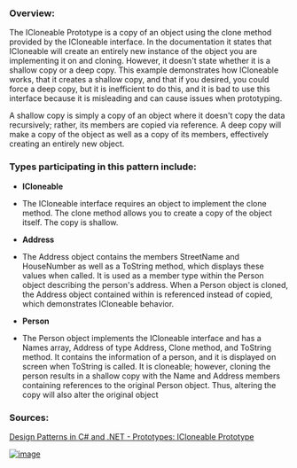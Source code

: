 ### Overview:

The ICloneable Prototype is a copy of an object using the clone method provided by the ICloneable interface. In the documentation it states that ICloneable will create an entirely new instance of the object you are implementing it on and cloning. However, it doesn't state whether it is a shallow copy or a deep copy. This example demonstrates how ICloneable works, that it creates a shallow copy, and that if you desired, you could force a deep copy, but it is inefficient to do this, and it is bad to use this interface because it is misleading and can cause issues when prototyping.

A shallow copy is simply a copy of an object where it doesn't copy the data recursively; rather, its members are copied via reference. A deep copy will make a copy of the object as well as a copy of its members, effectively creating an entirely new object.

### Types participating in this pattern include:

- **ICloneable**

- The ICloneable interface requires an object to implement the clone method. The clone method allows you to create a copy of the object itself. The copy is shallow.

- **Address**

- The Address object contains the members StreetName and HouseNumber as well as a ToString method, which displays these values when called. It is used as a member type within the Person object describing the person's address. When a Person object is cloned, the Address object contained within is referenced instead of copied, which demonstrates ICloneable behavior.

- **Person**

- The Person object implements the ICloneable interface and has a Names array, Address of type Address, Clone method, and ToString method. It contains the information of a person, and it is displayed on screen when ToString is called. It is cloneable; however, cloning the person results in a shallow copy with the Name and Address members containing references to the original Person object. Thus, altering the copy will also alter the original object

### Sources:
[Design Patterns in C# and .NET - Prototypes: ICloneable Prototype](https://www.udemy.com/course/design-patterns-csharp-dotnet/)

[![image](https://github.com/nicholasrwx/GangOfFourPatterns/blob/main/Imgs/back-arrow_1f519.png)](https://github.com/nicholasrwx/GangOfFourPatterns/tree/main)